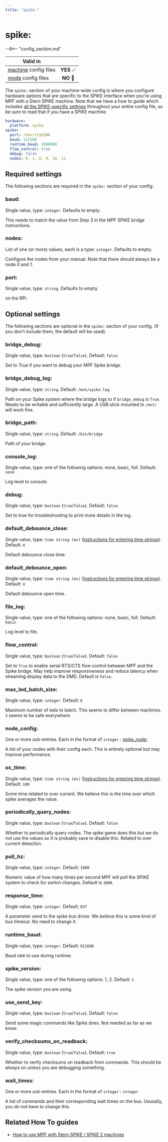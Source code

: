 ```yaml
---
title: "spike:"
---
```


# spike:


--8<-- "config_section.md"

| Valid in | |
|-----|:----:|
|[machine](instructions/machine_config.md) config files |**YES** :white_check_mark:|
|[mode](instructions/mode_config.md) config files|**NO** :no_entry_sign:|

The `spike:` section of your machine-wide config is where you configure
hardware options that are specific to the SPIKE interface when you're
using MPF with a Stern SPIKE machine. Note that we have a how to guide
which includes
[all the SPIKE-specific settings](../hardware/spike/index.md) throughout your entire config file, so be sure to read that
if you have a SPIKE machine.

``` yaml
hardware:
  platform: spike
spike:
  port: /dev/ttyUSB0
  baud: 115200
  runtime_baud: 3000000
  flow_control: true
  debug: false
  nodes: 0, 1, 8, 9, 10, 11
```

## Required settings

The following sections are required in the `spike:` section of your
config:

### baud:

Single value, type: `integer`. Defaults to empty.

This needs to match the value from Step 3 in the MPF SPIKE bridge
instructions.

### nodes:

List of one (or more) values, each is a type: `integer`. Defaults to
empty.

Configure the nodes from your manual. Note that there should always be a
node 0 and 1.

### port:

Single value, type: `string`. Defaults to empty.

on the RPi.

## Optional settings

The following sections are optional in the `spike:` section of your
config. (If you don't include them, the default will be used).

### bridge_debug:

Single value, type: `boolean` (`true`/`false`). Default: `false`

Set to True if you want to debug your MPF Spike bridge.

### bridge_debug_log:

Single value, type: `string`. Default: `/mnt/spike.log`

Path on your Spike system where the bridge logs to if `bridge_debug` is
`True`. Needs to be writable and sufficiently large. A USB stick mounted
to `/mnt/` will work fine.

### bridge_path:

Single value, type: `string`. Default: `/bin/bridge`

Path of your bridge.

### console_log:

Single value, type: one of the following options: none, basic, full.
Default: `none`

Log level to console.

### debug:

Single value, type: `boolean` (`true`/`false`). Default: `false`

Set to true for troubleshooting to print more details in the log.

### default_debounce_close:

Single value, type: `time string (ms)`
([Instructions for entering time strings](instructions/time_strings.md)). Default: `4`

Default debounce close time.

### default_debounce_open:

Single value, type: `time string (ms)`
([Instructions for entering time strings](instructions/time_strings.md)). Default: `4`

Default debounce open time.

### file_log:

Single value, type: one of the following options: none, basic, full.
Default: `basic`

Log level to file.

### flow_control:

Single value, type: `boolean` (`true`/`false`). Default: `false`

Set to `True` to enable serial RTS/CTS flow control between MPF and the
Spike bridge. May help improve responsiveness and reduce latency when
streaming display data to the DMD. Default is `False`.

### max_led_batch_size:

Single value, type: `integer`. Default: `6`

Maximum number of leds to batch. This seems to differ between machines.
`3` seems to be safe everywhere.

### node_config:

One or more sub-entries. Each in the format of `integer` :
[spike_node:](spike_node.md)

A list of your nodes with their config each. This is entirely optional
but may improve performance.

### oc_time:

Single value, type: `time string (ms)`
([Instructions for entering time strings](instructions/time_strings.md)). Default: `100`

Some time related to over current. We believe this is the time over
which spike averages the value.

### periodically_query_nodes:

Single value, type: `boolean` (`true`/`false`). Default: `false`

Whether to periodically query nodes. The spike game does this but we do
not use the values so it is probably save to disable this. Related to
over current detection.

### poll_hz:

Single value, type: `integer`. Default: `1000`

Numeric value of how many times per second MPF will poll the SPIKE
system to check for switch changes. Default is `1000`.

### response_time:

Single value, type: `integer`. Default: `837`

A parameter send to the spike bus driver. We believe this is some kind
of bus timeout. No need to change it.

### runtime_baud:

Single value, type: `integer`. Default: `921600`

Baud rate to use during runtime.

### spike_version:

Single value, type: one of the following options: 1, 2. Default: `1`

The spike version you are using.

### use_send_key:

Single value, type: `boolean` (`true`/`false`). Default: `false`

Send some magic commands like Spike does. Not needed as far as we know.

### verify_checksums_on_readback:

Single value, type: `boolean` (`true`/`false`). Default: `true`

Whether to verify checksums on readback from commands. This should be
always on unless you are debugging something.

### wait_times:

One or more sub-entries. Each in the format of `integer` : `integer`

A list of commands and their corresponding wait times on the bus.
Ususally, you do not have to change this.

## Related How To guides

* [How to use MPF with Stern SPIKE / SPIKE 2 machines](../hardware/spike/index.md)
